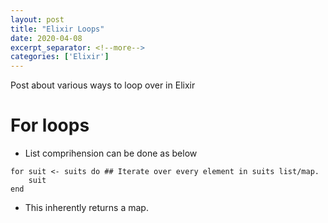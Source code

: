 ```yaml
---
layout: post
title: "Elixir Loops"
date: 2020-04-08
excerpt_separator: <!--more-->
categories: ['Elixir']
---
```


Post about various ways to loop over in Elixir

# For loops

- List comprihension can be done as below
``` 
for suit <- suits do ## Iterate over every element in suits list/map.
    suit 
end
```
- This inherently returns a map.


